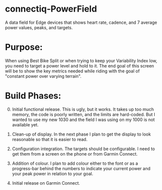 # connectiq-PowerField
A data field for Edge devices that shows heart rate, cadence, and 7 average power values, peaks, and targets.



# Purpose:  

When using Best Bike Split or when trying to keep your Variability Index low, you need to target a power level and hold to it.  The end goal of this screen will be to show the key metrics needed while riding with the goal of "constant power over varying terrain".

# Build Phases:
0) Initial functional release.  This is ugly, but it works.  It takes up too much memory, the code is poorly written, and the limits are hard-coded.  But I wanted to use my new 1030 and the field I was using on my 1000 is not available yet. 

1) Clean-up of display.   In the next phase I plan to get the display to look reasonable so that it is easier to read.

2) Configuration integration.  The targets should be configurable.  I need to get them from a screen on the phone or from Garmin Connect.

3) Addition of colour.  I plan to add colour either to the font or as a progress-bar behind the numbers to indicate your current power and your peak power in relation to your goal.

4) Initial release on Garmin Connect.
